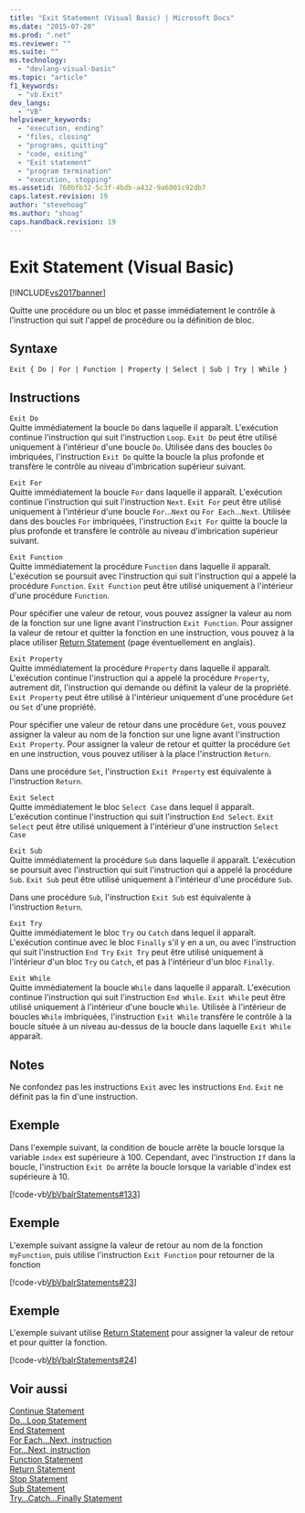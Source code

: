 ```yaml
---
title: "Exit Statement (Visual Basic) | Microsoft Docs"
ms.date: "2015-07-20"
ms.prod: ".net"
ms.reviewer: ""
ms.suite: ""
ms.technology: 
  - "devlang-visual-basic"
ms.topic: "article"
f1_keywords: 
  - "vb.Exit"
dev_langs: 
  - "VB"
helpviewer_keywords: 
  - "execution, ending"
  - "files, closing"
  - "programs, quitting"
  - "code, exiting"
  - "Exit statement"
  - "program termination"
  - "execution, stopping"
ms.assetid: 760bfb32-5c3f-4bdb-a432-9a6001c92db7
caps.latest.revision: 19
author: "stevehoag"
ms.author: "shoag"
caps.handback.revision: 19
---
```

# Exit Statement (Visual Basic)
[!INCLUDE[vs2017banner](../../../visual-basic/includes/vs2017banner.md)]

Quitte une procédure ou un bloc et passe immédiatement le contrôle à l'instruction qui suit l'appel de procédure ou la définition de bloc.  
  
## Syntaxe  
  
```  
Exit { Do | For | Function | Property | Select | Sub | Try | While }  
```  
  
## Instructions  
 `Exit Do`  
 Quitte immédiatement la boucle `Do` dans laquelle il apparaît.  L'exécution continue l'instruction qui suit l'instruction `Loop`.  `Exit Do` peut être utilisé uniquement à l'intérieur d'une boucle `Do`.  Utilisée dans des boucles `Do` imbriquées, l'instruction `Exit Do` quitte la boucle la plus profonde et transfère le contrôle au niveau d'imbrication supérieur suivant.  
  
 `Exit For`  
 Quitte immédiatement la boucle `For` dans laquelle il apparaît.  L'exécution continue l'instruction qui suit l'instruction `Next`.  `Exit For` peut être utilisé uniquement à l'intérieur d'une boucle `For`...`Next` ou `For Each`...`Next`.  Utilisée dans des boucles `For` imbriquées, l'instruction `Exit For` quitte la boucle la plus profonde et transfère le contrôle au niveau d'imbrication supérieur suivant.  
  
 `Exit Function`  
 Quitte immédiatement la procédure `Function` dans laquelle il apparaît.  L'exécution se poursuit avec l'instruction qui suit l'instruction qui a appelé la procédure `Function`.  `Exit Function` peut être utilisé uniquement à l'intérieur d'une procédure `Function`.  
  
 Pour spécifier une valeur de retour, vous pouvez assigner la valeur au nom de la fonction sur une ligne avant l'instruction `Exit Function`.  Pour assigner la valeur de retour et quitter la fonction en une instruction, vous pouvez à la place utiliser [Return Statement](../../../visual-basic/language-reference/statements/return-statement.md) \(page éventuellement en anglais\).  
  
 `Exit Property`  
 Quitte immédiatement la procédure `Property` dans laquelle il apparaît.  L'exécution continue l'instruction qui a appelé la procédure `Property`, autrement dit, l'instruction qui demande ou définit la valeur de la propriété.  `Exit Property` peut être utilisé à l'intérieur uniquement d'une procédure `Get` ou `Set` d'une propriété.  
  
 Pour spécifier une valeur de retour dans une procédure `Get`, vous pouvez assigner la valeur au nom de la fonction sur une ligne avant l'instruction `Exit Property`.  Pour assigner la valeur de retour et quitter la procédure `Get` en une instruction, vous pouvez utiliser à la place l'instruction `Return`.  
  
 Dans une procédure `Set`, l'instruction `Exit Property` est équivalente à l'instruction `Return`.  
  
 `Exit Select`  
 Quitte immédiatement le bloc `Select Case` dans lequel il apparaît.  L'exécution continue l'instruction qui suit l'instruction `End Select`.  `Exit Select` peut être utilisé uniquement à l'intérieur d'une instruction `Select Case`  
  
 `Exit Sub`  
 Quitte immédiatement la procédure `Sub` dans laquelle il apparaît.  L'exécution se poursuit avec l'instruction qui suit l'instruction qui a appelé la procédure `Sub`.  `Exit Sub` peut être utilisé uniquement à l'intérieur d'une procédure `Sub`.  
  
 Dans une procédure `Sub`, l'instruction `Exit Sub` est équivalente à l'instruction `Return`.  
  
 `Exit Try`  
 Quitte immédiatement le bloc `Try` ou `Catch` dans lequel il apparaît.  L'exécution continue avec le bloc `Finally` s'il y en a un, ou avec l'instruction qui suit l'instruction `End Try` `Exit Try` peut être utilisé uniquement à l'intérieur d'un bloc `Try` ou `Catch`, et pas à l'intérieur d'un bloc `Finally`.  
  
 `Exit While`  
 Quitte immédiatement la boucle `While` dans laquelle il apparaît.  L'exécution continue l'instruction qui suit l'instruction `End While`.  `Exit While` peut être utilisé uniquement à l'intérieur d'une boucle `While`.  Utilisée à l'intérieur de boucles `While` imbriquées, l'instruction `Exit While` transfère le contrôle à la boucle située à un niveau au\-dessus de la boucle dans laquelle `Exit While` apparaît.  
  
## Notes  
 Ne confondez pas les instructions `Exit` avec les instructions `End`.  `Exit` ne définit pas la fin d'une instruction.  
  
## Exemple  
 Dans l'exemple suivant, la condition de boucle arrête la boucle lorsque la variable `index` est supérieure à 100.  Cependant, avec l'instruction `If` dans la boucle, l'instruction `Exit Do` arrête la boucle lorsque la variable d'index est supérieure à 10.  
  
 [!code-vb[VbVbalrStatements#133](../../../visual-basic/language-reference/error-messages/codesnippet/VisualBasic/exit-statement_1.vb)]  
  
## Exemple  
 L'exemple suivant assigne la valeur de retour au nom de la fonction `myFunction`, puis utilise l'instruction `Exit Function` pour retourner de la fonction  
  
 [!code-vb[VbVbalrStatements#23](../../../visual-basic/language-reference/error-messages/codesnippet/VisualBasic/exit-statement_2.vb)]  
  
## Exemple  
 L'exemple suivant utilise [Return Statement](../../../visual-basic/language-reference/statements/return-statement.md) pour assigner la valeur de retour et pour quitter la fonction.  
  
 [!code-vb[VbVbalrStatements#24](../../../visual-basic/language-reference/error-messages/codesnippet/VisualBasic/exit-statement_3.vb)]  
  
## Voir aussi  
 [Continue Statement](../../../visual-basic/language-reference/statements/continue-statement.md)   
 [Do...Loop Statement](../../../visual-basic/language-reference/statements/do-loop-statement.md)   
 [End Statement](../../../visual-basic/language-reference/statements/end-statement.md)   
 [For Each...Next, instruction](../../../visual-basic/language-reference/statements/for-each-next-statement.md)   
 [For...Next, instruction](../../../visual-basic/language-reference/statements/for-next-statement.md)   
 [Function Statement](../../../visual-basic/language-reference/statements/function-statement.md)   
 [Return Statement](../../../visual-basic/language-reference/statements/return-statement.md)   
 [Stop Statement](../../../visual-basic/language-reference/statements/stop-statement.md)   
 [Sub Statement](../../../visual-basic/language-reference/statements/sub-statement.md)   
 [Try...Catch...Finally Statement](../../../visual-basic/language-reference/statements/try-catch-finally-statement.md)